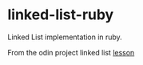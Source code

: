 # linked-list-ruby
Linked List implementation in ruby.

From the odin project linked list [lesson](https://www.theodinproject.com/lessons/ruby-linked-lists)
